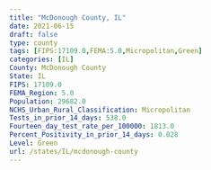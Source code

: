 ```yaml
---
title: "McDonough County, IL"
date: 2021-06-15
draft: false
type: county
tags: [FIPS:17109.0,FEMA:5.0,Micropolitan,Green]
categories: [IL]
County: McDonough County
State: IL
FIPS: 17109.0
FEMA_Region: 5.0
Population: 29682.0
NCHS_Urban_Rural_Classification: Micropolitan
Tests_in_prior_14_days: 538.0
Fourteen_day_test_rate_per_100000: 1813.0
Percent_Positivity_in_prior_14_days: 0.028
Level: Green
url: /states/IL/mcdonough-county
---
```



